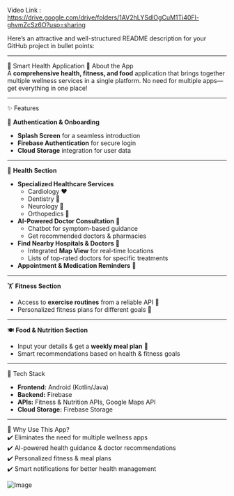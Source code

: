 Video Link :
https://drive.google.com/drive/folders/1AV2hLYSdlOgCuM1Ti40Fl-ghvmZcSz6O?usp=sharing


Here’s an attractive and well-structured README description for your GitHub project in bullet points:  

---

🏥 Smart Health Application
🚀 About the App  
A **comprehensive health, fitness, and food** application that brings together multiple wellness services in a single platform. No need for multiple apps—get everything in one place!  

---

✨ Features  

🔹 **Authentication & Onboarding**  
- **Splash Screen** for a seamless introduction  
- **Firebase Authentication** for secure login  
- **Cloud Storage** integration for user data  

---

 🏥 **Health Section**  
- **Specialized Healthcare Services**  
  - Cardiology ❤️  
  - Dentistry 🦷  
  - Neurology 🧠  
  - Orthopedics 🦴  
- **AI-Powered Doctor Consultation** 💬  
  - Chatbot for symptom-based guidance  
  - Get recommended doctors & pharmacies  
- **Find Nearby Hospitals & Doctors** 📍  
  - Integrated **Map View** for real-time locations  
  - Lists of top-rated doctors for specific treatments  
- **Appointment & Medication Reminders** 🔔  

---

 🏋️ **Fitness Section**  
- Access to **exercise routines** from a reliable API 📲  
- Personalized fitness plans for different goals 💪  

---

 🍽️ **Food & Nutrition Section**  
- Input your details & get a **weekly meal plan** 🥗  
- Smart recommendations based on health & fitness goals  

---

📌 Tech Stack  
- **Frontend:** Android (Kotlin/Java)  
- **Backend:** Firebase  
- **APIs:** Fitness & Nutrition APIs, Google Maps API  
- **Cloud Storage:** Firebase Storage  

---

🌟 Why Use This App?  
✔️ Eliminates the need for multiple wellness apps  
✔️ AI-powered health guidance & doctor recommendations  
✔️ Personalized fitness & meal plans  
✔️ Smart notifications for better health management  


![Image](https://github.com/user-attachments/assets/e2d9cfb6-b500-478d-bd66-a44d79bce4a0)

